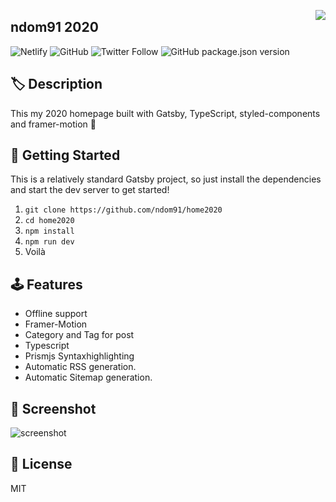 <img src="https://ndo.dev/assets/images/logo.png" align="right"></img>

## ndom91 2020

![Netlify](https://img.shields.io/netlify/1d9c322e-4f72-4721-aa0a-79a3df0782f4?style=flat-square)
![GitHub](https://img.shields.io/github/license/ndom91/home2020?style=flat-square)
![Twitter Follow](https://img.shields.io/twitter/follow/ndom91?style=flat-square)
![GitHub package.json version](https://img.shields.io/github/package-json/v/ndom91/home2020?style=flat-square)

## 🏷️ Description

This my 2020 homepage built with Gatsby, TypeScript, styled-components and framer-motion 🎉

## 🚀 Getting Started

This is a relatively standard Gatsby project, so just install the dependencies and start the dev server to get started!

1. `git clone https://github.com/ndom91/home2020`
2. `cd home2020`
3. `npm install`
4. `npm run dev`
5. Voilà

## 🕹️ Features

- Offline support
- Framer-Motion
- Category and Tag for post
- Typescript
- Prismjs Syntaxhighlighting
- Automatic RSS generation.
- Automatic Sitemap generation.

## 📸 Screenshot

![screenshot](https://imgur.com/m0DmDtF.png)

## 📖 License

MIT
